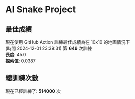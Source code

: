 
# AI Snake Project

## **最佳成績**














現在使用 GitHub Action 訓練最佳成績為在 10x10 的地圖情況下  
(時間 2024-12-01 23:39:31) 第 **649** 次訓練  
**長度**: 45.0  
**探索值**: 0.0387





























## 總訓練次數
現在已經訓練了: **514000** 次
